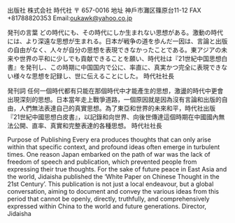 出版社
株式会社 時代社
〒 657-0016
地址 神戶市灘区篠原台11-12
FAX　+81788820353
Email:oukawk@yahoo.co.jp



発刊の言葉
どの時代にも、その時代にしか生まれない思想がある。激動の時代には、より深遠な思想が生まれる。日本が戦争の道を歩んだ一因は、言論と出版の自由がなく、人々が自分の思想を表現できなかったことである。東アジアの未来や世界の平和に少しでも貢献できることを願い、時代社は『21世紀中国思想白書』を発刊し、この時期に中国国内で公に、率直に、真実かつ完全に表現できない様々な思想を記録し、世に伝えることにした。
時代社社長

発刊詞
任何一個時代都有只能在那個時代中才能產生的思想，激盪的時代中更會出現深刻的思想。日本當年走上戰爭道路，一個原因就是因為沒有言論和出版的自由，人們無法表達自己的真實思想。為了東亞和世界的未來和平，時代社出版『21世紀中國思想白皮書』，以記錄和向世界、向後世傳達這個時期在中國國內無法公開、直率、真實和完整表達的各種思想。
時代社社長

Purpose of Publishing
Every era produces thoughts that can only arise within that specific context, and profound ideas often emerge in turbulent times. One reason Japan embarked on the path of war was the lack of freedom of speech and publication, which prevented people from expressing their true thoughts. For the sake of future peace in East Asia and the world, Jidaisha published the ‘White Paper on Chinese Thought in the 21st Century’. This publication is not just a local endeavour, but a global conversation, aiming to document and convey the various ideas from this period that cannot be openly, directly, truthfully, and comprehensively expressed within China to the world and future generations.
Director, Jidaisha

